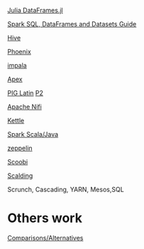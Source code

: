 [Julia DataFrames.jl](https://dataframesjl.readthedocs.io/en/latest/index.html)

[Spark SQL, DataFrames and Datasets Guide](http://spark.apache.org/docs/latest/sql-programming-guide.html)

[Hive](https://cwiki.apache.org/confluence/display/Hive/Tutorial)

[Phoenix](https://phoenix.apache.org/index.html)

[impala](https://www.cloudera.com/documentation/enterprise/latest/topics/impala.html)

[Apex](https://apex.apache.org/docs/apex/)

[PIG Latin](https://pig.apache.org/docs/r0.7.0/piglatin_ref1.html) [P2](https://hortonworks.com/blog/pig-eye-for-the-sql-guy/)

[Apache Nifi](https://nifi.apache.org/docs.html)

[Kettle](http://wiki.pentaho.com/display/BAD/Understanding+How+Pentaho+works+with+Hadoop)

[Spark Scala/Java](https://spark.apache.org/docs/1.5.1/api/java/org/apache/spark/sql/DataFrame.html)

[zeppelin](http://zeppelin.apache.org/)

[Scoobi](http://nicta.github.io/scoobi/guide/com.nicta.scoobi.guide.QuickStart.html)

[Scalding](https://twitter.github.io/scalding/)

Scrunch, Cascading, YARN, Mesos,SQL

Others work
===========
[Comparisons/Alternatives](https://www.slideshare.net/Hadoop_Summit/severs-june26-255pmroom210av2)
